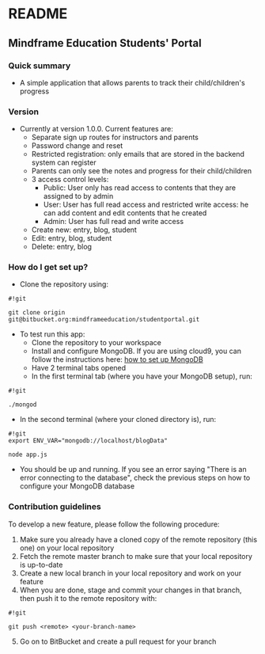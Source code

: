# README #

## Mindframe Education Students' Portal ##

### Quick summary ###

* A simple application that allows parents to track their child/children's progress 

### Version ###

* Currently at version 1.0.0. Current features are:
    * Separate sign up routes for instructors and parents
    * Password change and reset
    * Restricted registration: only emails that are stored in the backend system can register
    * Parents can only see the notes and progress for their child/children
    * 3 access control levels:
         + Public: User only has read access to contents that they are assigned to by admin    
         + User: User has full read access and restricted write access: he can add content and edit contents that he created
         + Admin: User has full read and write access
    * Create new: entry, blog, student
    * Edit: entry, blog, student
    * Delete: entry, blog

### How do I get set up? ###
* Clone the repository using:

```
#!git

git clone origin git@bitbucket.org:mindframeeducation/studentportal.git

```
* To test run this app:
  * Clone the repository to your workspace
  * Install and configure MongoDB. If you are using cloud9, you can follow the instructions here: [how to set up MongoDB](https://community.c9.io/t/setting-up-mongodb/1717)
  * Have 2 terminal tabs opened
  * In the first terminal tab (where you have your MongoDB setup), run: 
```
#!git

./mongod
```
  * In the second terminal (where your cloned directory is), run:

```
#!git
export ENV_VAR="mongodb://localhost/blogData"

node app.js
```
  * You should be up and running. If you see an error saying "There is an error connecting to the database", check the previous steps on how to configure your MongoDB database

### Contribution guidelines ###
To develop a new feature, please follow the following procedure:

  1. Make sure you already have a cloned copy of the remote repository (this one) on your local repository
  2. Fetch the remote master branch to make sure that your local repository is up-to-date
  3. Create a new local branch in your local repository and work on your feature
  4. When you are done, stage and commit your changes in that branch, then push it to the remote repository with:

```
#!git

git push <remote> <your-branch-name>
```
  5. Go on to BitBucket and create a pull request for your branch